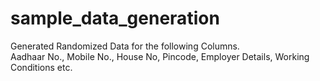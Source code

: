 # sample_data_generation
Generated Randomized Data for the following Columns. <br/>
Aadhaar No., Mobile No., House No, Pincode, Employer Details, Working Conditions etc.
